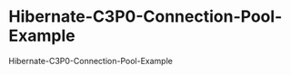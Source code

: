 Hibernate-C3P0-Connection-Pool-Example
======================================

Hibernate-C3P0-Connection-Pool-Example
